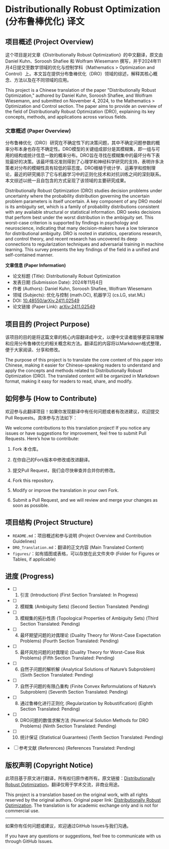 # Distributionally Robust Optimization (分布鲁棒优化) 译文

## 项目概述 (Project Overview)
这个项目是对文章《Distributionally Robust Optimization》的中文翻译，原文由 Daniel Kuhn、Soroosh Shafiee 和 Wolfram Wiesemann 撰写，并于2024年11月4日提交至数学领域的优化与控制学科（Mathematics > Optimization and Control）上。本文旨在提供分布鲁棒优化（DRO）领域的综述，解释其核心概念、方法以及在不同领域的应用。

This project is a Chinese translation of the paper "Distributionally Robust Optimization," authored by Daniel Kuhn, Soroosh Shafiee, and Wolfram Wiesemann, and submitted on November 4, 2024, to the Mathematics > Optimization and Control section. The paper aims to provide an overview of the field of Distributionally Robust Optimization (DRO), explaining its key concepts, methods, and applications across various fields.

### 文章概述 (Paper Overview)
分布鲁棒优化（DRO）研究在不确定性下的决策问题，其中不确定问题参数的概率分布本身也存在不确定性。DRO模型的关键组成部分是其模糊集，即一组与可用的结构或统计信息一致的概率分布。DRO旨在寻找在模糊集中的最坏分布下表现最好的决策。该最坏情况准则得到了心理学和神经科学研究的支持，表明许多决策者对分布的模糊性具有较低的容忍度。DRO根植于统计学、运筹学和控制理论，最近的研究揭示了它与机器学习中的正则化技术和对抗训练之间的深刻联系。本文综述以统一且自包含的方式呈现了该领域的主要研究成果。

Distributionally Robust Optimization (DRO) studies decision problems under uncertainty where the probability distribution governing the uncertain problem parameters is itself uncertain. A key component of any DRO model is its ambiguity set, which is a family of probability distributions consistent with any available structural or statistical information. DRO seeks decisions that perform best under the worst distribution in the ambiguity set. This worst-case criterion is supported by findings in psychology and neuroscience, indicating that many decision-makers have a low tolerance for distributional ambiguity. DRO is rooted in statistics, operations research, and control theory, and recent research has uncovered its deep connections to regularization techniques and adversarial training in machine learning. This survey presents the key findings of the field in a unified and self-contained manner.

**文章信息 (Paper Information)**
- 论文标题 (Title): Distributionally Robust Optimization
- 发表日期 (Submission Date): 2024年11月4日
- 作者 (Authors): Daniel Kuhn, Soroosh Shafiee, Wolfram Wiesemann
- 领域 (Subjects): 优化与控制 (math.OC), 机器学习 (cs.LG, stat.ML)
- DOI: [10.48550/arXiv.2411.02549](https://doi.org/10.48550/arXiv.2411.02549)
- 论文链接 (Paper Link): [arXiv:2411.02549](https://arxiv.org/abs/2411.02549)

## 项目目的 (Project Purpose)
该项目的目的是将这篇文章的核心内容翻译成中文，以便中文读者能够更容易理解和应用分布鲁棒优化的相关概念和方法。翻译后的内容将以Markdown格式整理，便于大家阅读、分享和修改。

The purpose of this project is to translate the core content of this paper into Chinese, making it easier for Chinese-speaking readers to understand and apply the concepts and methods related to Distributionally Robust Optimization (DRO). The translated content will be organized in Markdown format, making it easy for readers to read, share, and modify.

## 如何参与 (How to Contribute)
欢迎参与此翻译项目！如果你发现翻译中有任何问题或者有改进建议，欢迎提交Pull Requests。具体参与方法如下：

We welcome contributions to this translation project! If you notice any issues or have suggestions for improvement, feel free to submit Pull Requests. Here’s how to contribute:

1. Fork 本仓库。
2. 在你自己的Fork版本中修改或改进翻译。
3. 提交Pull Request，我们会尽快审查并合并你的修改。

1. Fork this repository.
2. Modify or improve the translation in your own Fork.
3. Submit a Pull Request, and we will review and merge your changes as soon as possible.

## 项目结构 (Project Structure)
- `README.md`：项目概述和参与说明 (Project Overview and Contribution Guidelines)
- `DRO_Translation.md`：翻译的正文内容 (Main Translated Content)
- `figures/`：如有插图或表格，可以存放在此文件夹中 (Folder for Figures or Tables, if applicable)

## 进度 (Progress)
- [ ] 1. 引言 (Introduction) (First Section Translated: In Progress)
- [ ] 2. 模糊集 (Ambiguity Sets) (Second Section Translated: Pending)
- [ ] 3. 模糊集的拓扑性质 (Topological Properties of Ambiguity Sets) (Third Section Translated: Pending)
- [ ] 4. 最坏期望问题的对偶理论 (Duality Theory for Worst-Case Expectation Problems) (Fourth Section Translated: Pending)
- [ ] 5. 最坏风险问题的对偶理论 (Duality Theory for Worst-Case Risk Problems) (Fifth Section Translated: Pending)
- [ ] 6. 自然子问题的解析解 (Analytical Solutions of Nature’s Subproblem) (Sixth Section Translated: Pending)
- [ ] 7. 自然子问题的有限凸重构 (Finite Convex Reformulations of Nature’s Subproblem) (Seventh Section Translated: Pending)
- [ ] 8. 通过鲁棒化进行正则化 (Regularization by Robustification) (Eighth Section Translated: Pending)
- [ ] 9. DRO问题的数值求解方法 (Numerical Solution Methods for DRO Problems) (Ninth Section Translated: Pending)
- [ ] 10. 统计保证 (Statistical Guarantees) (Tenth Section Translated: Pending)
- [ ] 参考文献 (References) (References Translated: Pending)



## 版权声明 (Copyright Notice)
此项目基于原文进行翻译，所有权归原作者所有。原文链接：[Distributionally Robust Optimization](https://arxiv.org/abs/2411.02549)。翻译仅用于学术交流，非商业用途。

This project is a translation based on the original work, with all rights reserved by the original authors. Original paper link: [Distributionally Robust Optimization](https://arxiv.org/abs/2411.02549). The translation is for academic exchange only and is not for commercial use.

---

如果你有任何问题或建议，欢迎通过GitHub Issues与我们沟通。

If you have any questions or suggestions, feel free to communicate with us through GitHub Issues.
